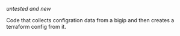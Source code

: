 *untested and new*

Code that collects configration data from a bigip and then creates a terraform config from it.

